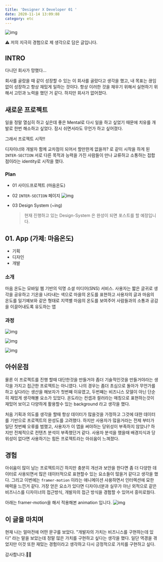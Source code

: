 ```yaml
---
title: 'Designer X Developer 01 '
date: 2020-11-14 13:09:88
category: etc
---
```


![img](./images/2020/dxd.png)

⚠️ 저의 지극히 경험으로 제 생각으로 담은 글입니다.

## INTRO

다니던 회사가 망했다...

회사를 골랐을 때 같이 성장할 수 있는 이 회사를 골랐다고 생각을 했고, 내 목표는 끊임 없이 성장하고 항상 재밌게 일하는 것이다. 항상 이러한 것을 채우기 위해서 실현하기 위해서 고민과 노력을 했던 거 같다. 하지만 회사가 없어졌다.

## 새로운 프로젝트

일을 정말 열심히 하고 싶은데 좋은 Mental로 다시 일을 하고 싶었기 때문에 치유를 개발로 한번 해소하고 싶었다.
잠시 쉬면서라도 무언가 하고 싶어졌다.

그래서 프로젝트 시작!!

디자이너와 개발자 함께 교차점이 되어서 할만한게 없을까? 로 같이 시작을 하게 된 `INTER-SECTION` 서로 다른 목적과 능력을 가진 사람들이 만나 교류하고 소통하는 접합점이라는 identity로 시작을 했다.

### Plan

- 01 사이드프로젝트 (마음온도)
- 02 `INTER-SECTION` 페이지
  ![img](./images/2020/inter-section.png)

- 03 Design System (~ing)
  > 현재 진행하고 있는 Design-System 은 완성이 되면 포스트를 할 예정입니다.

## 01. App (가제: 마음온도)

- 기획
- 디자인
- 개발

### 소개

마음 온도는 모바일 웹 기반의 익명 소셜 미디어(SNS) 서비스. 사용자는 짧은 글귀로 생각을 공유하고 기온을 나타내는 색으로 마을의 온도를 표현하고 사용자의 글과 마음의 온도를 일기예보와 같은 형태로 지역별 마음의 온도를 보여주어 사람들과의 소통과 공감을 이끌어내도록 유도하는 앱

### 과정

![img](./images/2020/detailModal3.png)

![img](./images/2020/concept.png)

![img](./images/2020/detailModal5.png)

## 아쉬운점

물론 이 프로젝트를 진행 할때 대단한것을 만들거야 좀더 기술적인것을 만들거야라는 생각을 가지고 접근한 프로젝트는 아니였다. 나의 경우는 좀더 초심으로 돌아가 무언가를 하고 싶다라는 생산을 해보자가 첫번째 이유였고, 두번째는 비즈니스 모델이 아닌 단순히 재밌게 생각해볼 요소가 있었다.
온도라는 컨셉과 컬러라는 매칭으로 표현하는것이 재밌어 보이고 다양하게 활용할수 있는 background 라고 생각을 했다.

처음 기획과 의도를 생각을 할때 항상 데이터가 많을것을 가정하고 그것에 대한 데이터를 기반으로 프로젝트의 완성도를 고려했다. 하지만 사용자가 많을거라는 전제 부터가 일단 첫번째 오류를 범했고, 사용자가 이 앱을 써야하는 당위성이 부족하지 않았나? 하지만 전체적으로 컨텐츠 분석이 부족했던거 같다. 사용자 분석을 했을때 배경지식과 당위성이 없다면 사용하기는 힘든 프로젝트라는 아쉬움이 느껴졌다.

## 경험

아쉬움이 많이 남는 프로젝트이긴 하지만 충분히 개선과 보안을 한다면 좀 더 다양한 데이터로 사용되면서 많은 데이터적으로 표현할수 있는 요소들이 많을거 같다고 생각을 했다. 그리고 이번에는 `framer-motion` 이라는 애니메이션 사용하면서 인터렉션에 묘한 매력을 느낀거 같다.
가장 얻은 요소가 있다면 디자이너분과 실무가 아닌 외적으로 같은 비즈니스를 디자이너의 접근방식, 개발자의 접근 방식을 경험할 수 있어서 흥미로웠다.

아래는 framer-motion을 해서 적용해본 animation 입니다.
![img](./images/2020/ondos.gif)

## 이 글을 마치며

현재 나는 얼마전에 어떤 문구를 보았다.
"개발자의 가치는 비즈니스를 구현하는데 있다" 라는 말을 보았는데 정말 많은 가치를 구현하고 싶다는 생각을 했다. 일단 역경을 겪었지만 이것 또한 재밌는 경험이라고 생각하고 다시 긍정적으로 가치를 구현하고 싶다.

감사합니다.🙏🏻
